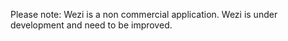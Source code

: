 Please note: Wezi is a non commercial application.
Wezi is under development and need to be improved.